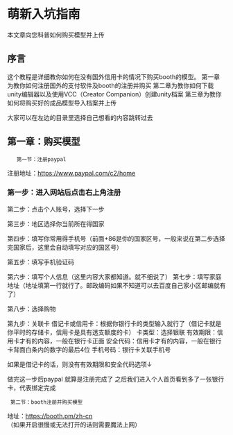 # 萌新入坑指南

本文章向您科普如何购买模型并上传

## 序言
这个教程是详细教你如何在没有国外信用卡的情况下购买booth的模型。
第一章为教你如何注册国外的支付软件及booth的注册并购买
第二章为教你如何下载unity编辑器以及使用VCC（Creator Companion）创建unity档案
第三章为教你如何将购买好的成品模型导入档案并上传

大家可以在左边的目录里选择自己想看的内容跳转过去
## 第一章：购买模型
       第一节：注册paypal  
注册地址：https://www.paypal.com/c2/home


### 第一步：进入网站后点击右上角注册


第二步：点击个人账号，选择下一步


第三步：地区选择你当前所在得国家


第四步：填写你常用得手机号（前面+86是你的国家区号，一般来说在第二步选择完国家后，这里会自动填写对应的国区号）


第五步：填写手机验证码

第六步：填写个人信息（这里内容大家都知道。就不细说了）
第七步：填写家庭地址（地址填第一行就行了。邮政编码如果不知道可以去百度自己家小区邮编就有了）



第八步：选择购物

第九步：关联卡
借记卡或信用卡：根据你银行卡的类型输入就行了（借记卡就是你平时的存储卡，信用卡是具有透支额度的卡）
卡类型：选择银联
有效期限：信用卡才有的内容，一般在银行卡正面
安全代码：信用卡才有的内容，一般在银行卡背面白条内的数字的最后4位
手机号码：银行卡关联手机号


如果是借记卡的话，则没有有效期限和安全代码选项↓

做完这一步后paypal  就算是注册完成了
之后我们进入个人首页看到多了一张银行卡，代表绑定完成




     第二节：booth注册并购买模型
地址：https://booth.pm/zh-cn （如果开启很慢或无法打开的话则需要魔法上网）

